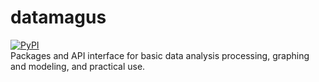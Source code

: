 # datamagus
[![PyPI](https://img.shields.io/badge/PyPI-0.0.1-yellow)](https://pypi.org/project/datamagus/)</br>
Packages and API interface for basic data analysis processing, graphing and modeling, and practical use.


